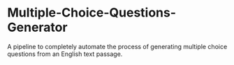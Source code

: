 # Multiple-Choice-Questions-Generator
A pipeline to completely automate the process of generating multiple choice questions from an English text passage.
